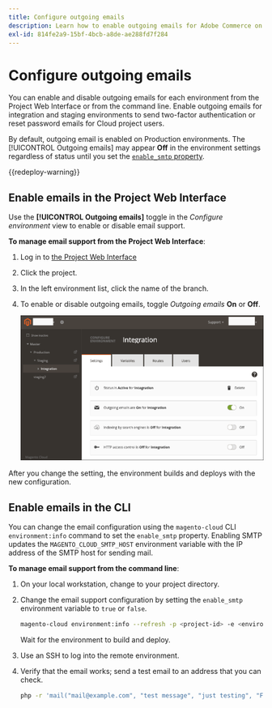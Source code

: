 ```yaml
---
title: Configure outgoing emails
description: Learn how to enable outgoing emails for Adobe Commerce on cloud infrastructure.
exl-id: 814fe2a9-15bf-4bcb-a8de-ae288fd7f284
---
```

# Configure outgoing emails

You can enable and disable outgoing emails for each environment from the Project Web Interface or from the command line. Enable outgoing emails for integration and staging environments to send two-factor authentication or reset password emails for Cloud project users.

By default, outgoing email is enabled on Production environments. The [!UICONTROL Outgoing emails] may appear **Off** in the environment settings regardless of status until you set the [`enable_smtp` property](#enable-emails-in-the-cli).

{{redeploy-warning}}

## Enable emails in the Project Web Interface

Use the **[!UICONTROL Outgoing emails]** toggle in the _Configure environment_ view to enable or disable email support.

**To manage email support from the Project Web Interface**:

1. Log in to [the Project Web Interface](https://accounts.magento.cloud/user/)
1. Click the project.
1. In the left environment list, click the name of the branch.
1. To enable or disable outgoing emails, toggle _Outgoing emails_ **On** or **Off**.

   ![Enable outgoing email configuration](../../assets/outgoing-emails.png)

After you change the setting, the environment builds and deploys with the new configuration.

## Enable emails in the CLI

You can change the email configuration using the `magento-cloud` CLI `environment:info` command to set the `enable_smtp` property. Enabling SMTP updates the `MAGENTO_CLOUD_SMTP_HOST` environment variable with the IP address of the SMTP host for sending mail.

**To manage email support from the command line**:

1. On your local workstation, change to your project directory.

1. Change the email support configuration by setting the `enable_smtp` environment variable to `true` or `false`.

   ```bash
   magento-cloud environment:info --refresh -p <project-id> -e <environment-id> enable_smtp true
   ```

   Wait for the environment to build and deploy.

1. Use an SSH to log into the remote environment.

1. Verify that the email works; send a test email to an address that you can check.

      ```bash
      php -r 'mail("mail@example.com", "test message", "just testing", "From: tester@example.com");'
      ```
